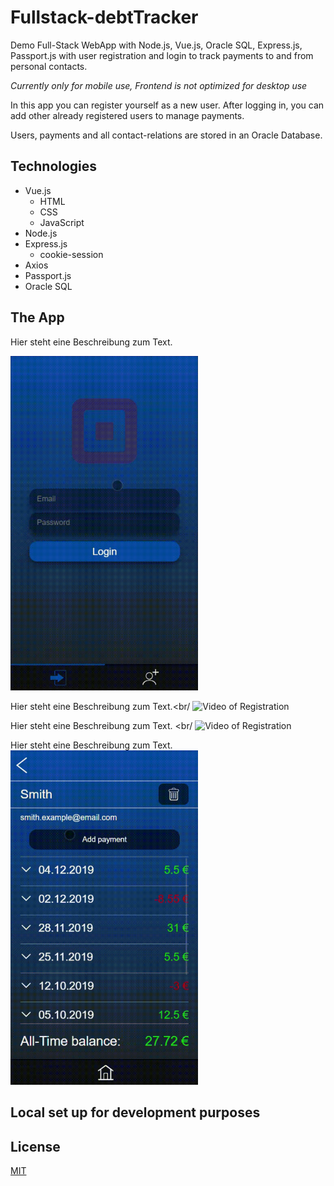 # Fullstack-debtTracker
Demo Full-Stack WebApp with Node.js, Vue.js, Oracle SQL, Express.js, Passport.js with user registration and login to track payments to and from personal contacts.

_Currently only for mobile use, Frontend is not optimized for desktop use_

In this app you can register yourself as a new user. After logging in, you can add other already registered users to manage payments.

Users, payments and all contact-relations are stored in an Oracle Database.

## Technologies
* Vue.js
  * HTML
  * CSS
  * JavaScript
* Node.js
* Express.js
  * cookie-session
* Axios
* Passport.js
* Oracle SQL

## The App
Hier steht eine Beschreibung zum Text.

<img src="/Frontend/src/assets/registration-cropped.gif" alt="Video of Registration" width="300"/>

Hier steht eine Beschreibung zum Text.<br/
<img src="/Frontend/src/assets/login & feed-cropped.gif" alt="Video of Registration" width="300"/>

Hier steht eine Beschreibung zum Text.
<br/
<img src="/Frontend/src/assets/Add & Delete-contact-cropped.gif" alt="Video of Registration" width="300"/>

Hier steht eine Beschreibung zum Text.
<img src="/Frontend/src/assets/Add-payment-cropped.gif" alt="Video of Registration" width="300"/>

## Local set up for development purposes

## License
[MIT](https://choosealicense.com/licenses/mit/)
